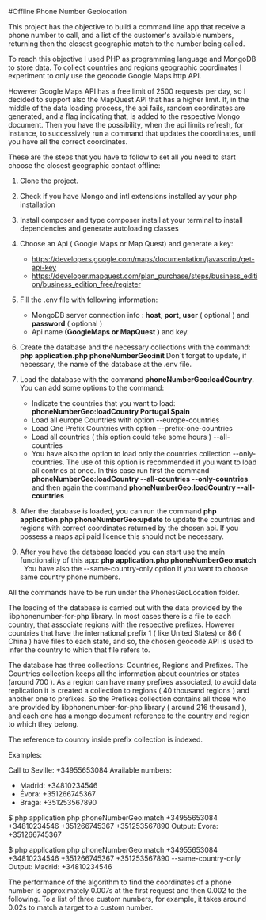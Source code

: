 
#Offline Phone Number Geolocation

This project has the objective to build a command line app that receive a phone number to call, and a list of the customer's available numbers, returning then the closest geographic match to the number being called.

To reach this objective I used PHP as programming language and MongoDB to store data. To collect countries and regions geographic coordinates I experiment to only use the geocode Google Maps http API. 

However Google Maps API has a free limit of 2500 requests per day, so I decided to support also the MapQuest API that has a higher limit. If, in the middle of the data loading process, the api fails, random coordinates are generated, and a flag indicating that, is added to the respective Mongo document. Then you have the possibility, when the api limits refresh, for instance, to successively run a command that updates the coordinates, until you have all the correct coordinates.

These are the steps that you have to follow to set all you need to start choose the closest geographic contact offline:
 
 1. Clone the project.
 
 2. Check if you have Mongo and intl extensions installed ay your php installation 

 3. Install composer and type composer install at your terminal to install dependencies and generate autoloading classes
 
 4. Choose an Api ( Google Maps or Map Quest) and generate a key:
 	* https://developers.google.com/maps/documentation/javascript/get-api-key
 	* https://developer.mapquest.com/plan_purchase/steps/business_edition/business_edition_free/register
 
 5. Fill the .env file with following information:
 	* MongoDB server connection info : **host**, **port**, **user** ( optional ) and **password** ( optional )
 	* Api name **(GoogleMaps or MapQuest )** and key.
 
 6. Create the database and the necessary collections with the command: **php application.php phoneNumberGeo:init <databaseName>** Don´t forget to update, if necessary, the name of the database at the .env file.
 
 7. Load the database with the command **phoneNumberGeo:loadCountry**. You can add some options to the command:
 	* Indicate the countries that you want to load: **phoneNumberGeo:loadCountry Portugal Spain**
 	* Load all europe Countries with option --europe-countries
 	* Load One Prefix Countries with option --prefix-one-countries
 	* Load all countries ( this option could take some hours ) --all-countries
 	* You have also the option to load only the countries collection --only-countries. The use of this option is recommended if you want to load all contries at once. In this case run first the command **phoneNumberGeo:loadCountry --all-countries --only-countries** and then again the command  **phoneNumberGeo:loadCountry --all-countries**

 8. After the database is loaded, you can run the command **php application.php phoneNumberGeo:update** to update the countries and regions with correct coordinates returned by the chosen api. If you possess a maps api paid licence this should not be necessary.  	
 
 9. After you have the database loaded you can start use the main functionality of this app: **php application.php phoneNumberGeo:match <targetNumber> <customNumberList>**. You have also the --same-country-only option if you want to choose same country phone numbers.

All the commands have to be run under the PhonesGeoLocation folder.

The loading of the database is carried out with the data provided by the libphonenumber-for-php library. In most cases there is a file to each country, that associate regions with the respective prefixes. However countries that have the international prefix 1 ( like United States) or 86 ( China ) have files to each state, and so, the chosen geocode API is used to infer the country to which that file refers to.  

The database has three collections: Countries, Regions and Prefixes. The Countries collection keeps all the information about countries or states (around 700 ). As a region can have many prefixes associated, to avoid data replication it is created a collection to regions ( 40 thousand regions ) and another one to prefixes. So the Prefixes collection contains all those who are provided by libphonenumber-for-php library ( around 216 thousand ), and each one has a mongo document reference to the country and region to which they belong. 

The reference to country inside prefix collection is indexed.

Examples:

Call to Seville: +34955653084
Available numbers:
 - Madrid: +34810234546
 - Évora:  +351266745367
 - Braga:  +351253567890

$ php application.php phoneNumberGeo:match +34955653084 +34810234546 +351266745367 +351253567890 
Output: Évora:  +351266745367

$ php application.php phoneNumberGeo:match +34955653084 +34810234546 +351266745367 +351253567890 --same-country-only
Output: Madrid:  +34810234546


The performance of the algorithm to find the coordinates of a phone number is approximately 0.007s at the first request and then 0.002 to the following. To a list of three custom numbers, for example, it takes around 0.02s to match a target to a custom number.  
